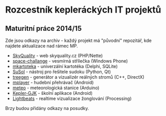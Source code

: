 # Rozcestník kepleráckých IT projektů

## Maturitní práce 2014/15

Zde jsou odkazy na archiv - každý projekt má "původní" repozitář, kde najdete aktualizace nad rámec MP.

  * [SkyQuality](https://github.com/gjkcz/SkyQuality) - web skyquality.cz (PHP/Nette)
  * [space-challange](neverejne/space-challenge) - vesmírná střílečka (Windows Phone)
  * [mkartoteka](neverejne/mkartoteka) - univerzální kartotéka (Delphi, SQLite)
  * [SuSol](https://github.com/gjkcz/sudoku) - nástroj pro řešitele sudoku (Python, Qt)
  * [treegen](https://github.com/gjkcz/treegen) - generátor a vizualizér reálných stromů (C++, DirectX)
  * [mplayer](https://github.com/gjkcz/MPplayer) - hudební přehrávač (Android)
  * [meteo](https://github.com/gjkcz/meteo) - meteorologická stanice (Arduino)
  * [Kepler-GJK](https://github.com/gjkcz/Kepler-GJK) - školní aplikace (Android)
  * [Lightbeats](https://github.com/gjkcz/Lightbeats) - realtime vizualizace žonglování (Processing)

Brzy budou přidány odkazy na posudky.
